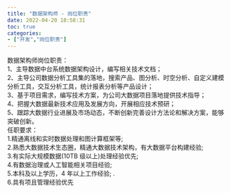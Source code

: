 ```yaml
---
title: "数据架构师 - 岗位职责"
date: 2022-04-20 18:58:31
toc: true
categories:
- ["开发","岗位职责"]
---
```


数据架构师岗位职责：<br />1、主导数据中台系统数据架构设计，编写相关技术文档；<br />2、主导公司数据分析工具集的落地，搜索产品、图分析、时空分析、自定义建模分析工具，交互分析工具，统计报表分析等产品设计；<br />3、基于项目需求，编写技术方案，为公司大数据项目落地提供技术指导；<br />4、把握大数据最新技术应用及发展方向，开展相应技术预研；<br />5、跟踪大数据行业进展及市场动态，不断创新完善设计方法论和解决方案，能够突破创新。<br />任职要求：<br />1.精通离线和实时数据处理和图计算框架等;<br />2.熟悉大数据技术生态圈，精通大数据技术架构，有大数据平台构建经验;<br />3.有实际大规模数据(10TB 级以上)处理经验优先;<br />4.有数据治理或人工智能相关项目经验;<br />5.本科及以上学历，4 年以上工作经验; .<br />6.具有项且管理经验优先

